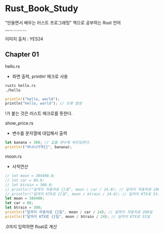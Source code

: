 # Rust_Book_Study

"만들면서 배우는 러스트 프로그래밍" 책으로 공부하는 Rust 언어

<img src="..\main\assets\book_img" alt="만들면서 배우는 러스트 프로그래밍 - 예스24" style="zoom: 25%;" />

이미지 출처 : YES24

## Chapter 01

hello.rs

- 화면 출력, println! 매크로 사용

```bash
rustc hello.rs
./hello
```

```rust
println!("hello, world");
println("hello, world"); // 오류 발생
```

!가 붙는 것은 러스트 매크로를 뜻한다.

show_price.rs

- 변수를 문자열에 대입해서 출력

```rust
let banana = 300; // 값을 변수에 바인딩한다.
println!("바나나가격{}", banana);
```

moon.rs

- 사칙연산

```rust
// let moon = 384400.0;
// let car = 80.0;
// let btrain = 300.0;
// println!("달까지 자동차로 {}일", moon / car / 24.0); // 달까지 자동차로 200.20833333333334일
// println!("달까지 KTX로 {}일", moon / btrain / 24.0); // 달까지 KTX로 53.388888888888886일
let moon = 384400;
let car = 80;
let btrain = 300;
println!("달까지 자동차로 {}일", moon / car / 24); // 달까지 자동차로 200일
println!("달까지 KTX로 {}일", moon / btrain / 24); // 달까지 KTX로 53일
```

.0까지 입력하면 float로 계산

